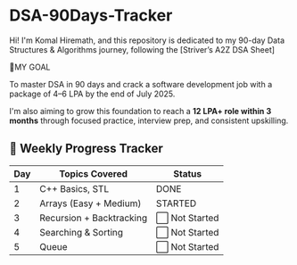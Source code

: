 # DSA-90Days-Tracker

Hi! I'm Komal Hiremath, and this repository is dedicated to my 90-day Data Structures & Algorithms journey, following the [Striver’s A2Z DSA Sheet]

🎯MY GOAL

To master DSA in 90 days and crack a software development job with a package of 4–6 LPA by the end of July 2025.

I'm also aiming to grow this foundation to reach a **12 LPA+ role within 3 months** through focused practice, interview prep, and consistent upskilling.


## 📅 Weekly Progress Tracker

| Day  | Topics Covered            | Status           | 
|------|---------------------------|----------------- |
| 1    | C++ Basics, STL           | DONE             | 
| 2    | Arrays (Easy + Medium)    | STARTED          | 
| 3    | Recursion + Backtracking  | ⬜ Not Started  | 
| 4    | Searching & Sorting       | ⬜ Not Started  |                                
| 5    | Queue                     | ⬜ Not Started  |   
                   

